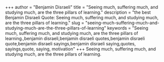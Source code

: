 +++
author = "Benjamin Disraeli"
title = "Seeing much, suffering much, and studying much, are the three pillars of learning."
description = "the best Benjamin Disraeli Quote: Seeing much, suffering much, and studying much, are the three pillars of learning."
slug = "seeing-much-suffering-much-and-studying-much-are-the-three-pillars-of-learning"
keywords = "Seeing much, suffering much, and studying much, are the three pillars of learning.,benjamin disraeli,benjamin disraeli quotes,benjamin disraeli quote,benjamin disraeli sayings,benjamin disraeli saying,quotes, sayings,quote, saying, motivation"
+++
Seeing much, suffering much, and studying much, are the three pillars of learning.
